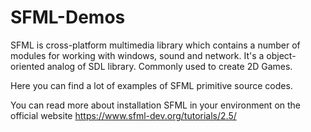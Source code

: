 # SFML-Demos

SFML is cross-platform multimedia library which contains a number of modules for working with windows, sound and network. It's a object-oriented analog of SDL library. Commonly used to create 2D Games.

Here you can find a lot of examples of SFML primitive source codes.

You can read more about installation SFML in your environment on the official website https://www.sfml-dev.org/tutorials/2.5/
